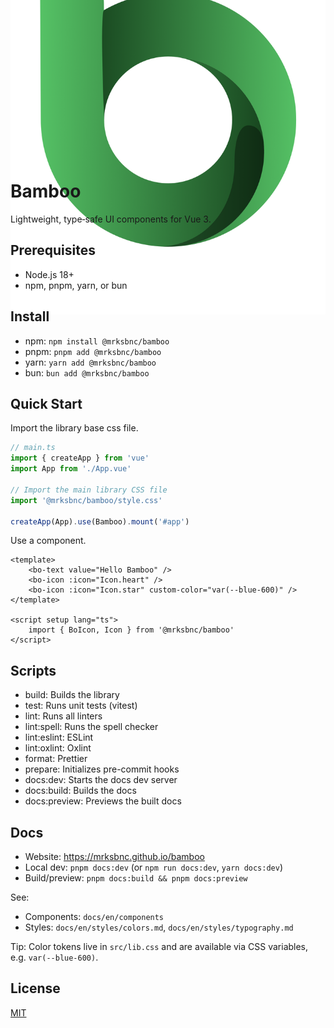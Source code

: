 <!-- cspell:disable -->

<div style="display: flex; align-items: center; justify-content: center; height: 200px;  margin-bottom: 1rem;">
<img src="./public/logo.webp" alt="bamboo">
</div>

# Bamboo

Lightweight, type‑safe UI components for Vue 3.

## Prerequisites

- Node.js 18+
- npm, pnpm, yarn, or bun

## Install

- npm: `npm install @mrksbnc/bamboo`
- pnpm: `pnpm add @mrksbnc/bamboo`
- yarn: `yarn add @mrksbnc/bamboo`
- bun: `bun add @mrksbnc/bamboo`

## Quick Start

Import the library base css file.

```ts
// main.ts
import { createApp } from 'vue'
import App from './App.vue'

// Import the main library CSS file
import '@mrksbnc/bamboo/style.css'

createApp(App).use(Bamboo).mount('#app')
```

Use a component.

```vue
<template>
	<bo-text value="Hello Bamboo" />
	<bo-icon :icon="Icon.heart" />
	<bo-icon :icon="Icon.star" custom-color="var(--blue-600)" />
</template>

<script setup lang="ts">
	import { BoIcon, Icon } from '@mrksbnc/bamboo'
</script>
```

## Scripts

- build: Builds the library
- test: Runs unit tests (vitest)
- lint: Runs all linters
- lint:spell: Runs the spell checker
- lint:eslint: ESLint
- lint:oxlint: Oxlint
- format: Prettier
- prepare: Initializes pre-commit hooks
- docs:dev: Starts the docs dev server
- docs:build: Builds the docs
- docs:preview: Previews the built docs

## Docs

- Website: https://mrksbnc.github.io/bamboo
- Local dev: `pnpm docs:dev` (or `npm run docs:dev`, `yarn docs:dev`)
- Build/preview: `pnpm docs:build && pnpm docs:preview`

See:

- Components: `docs/en/components`
- Styles: `docs/en/styles/colors.md`, `docs/en/styles/typography.md`

Tip: Color tokens live in `src/lib.css` and are available via CSS variables, e.g. `var(--blue-600)`.

## License

[MIT](https://github.com/mrksbnc/bamboo/blob/main/LICENSE)

